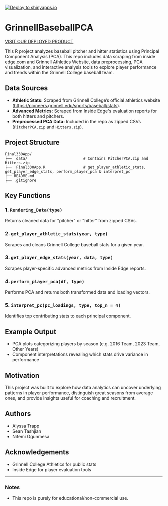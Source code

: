 [![Deploy to shinyapps.io](https://github.com/Nogunmesa/GrinnellBaseballPCA/actions/workflows/deploy.yml/badge.svg)](https://github.com/Nogunmesa/GrinnellBaseballPCA/actions/workflows/deploy.yml)
# GrinnellBaseballPCA
[VISIT OUR DEPLOYED PRODUCT](https://baseballteam.shinyapps.io/Final330App/)

This R project analyzes baseball pitcher and hitter statistics using Principal Component Analysis (PCA). This repo includes data scraping from inside edge.com and Grinnell Athletics Website, data preprocessing, PCA visualization, and interactive analysis tools to explore player performance and trends within the Grinnell College baseball team.

## Data Sources

- **Athletic Stats:** Scraped from Grinnell College’s official athletics website (https://pioneers.grinnell.edu/sports/baseball/stats).
- **Advanced Metrics:** Scraped from Inside Edge's evaluation reports for both hitters and pitchers.
- **Preprocessed PCA Data:** Included in the repo as zipped CSVs (`PitcherPCA.zip` and `Hitters.zip`).

## Project Structure
```
Final330App/
├──  data/                         # Contains PitcherPCA.zip and Hitters.zip
├──  Final330App.R                 # get_player_athletic_stats, get_player_edge_stats, perform_player_pca & interpret_pc
├── README.md
├── .gitignore
```
## Key Functions

### 1. `Rendering_Data(type)`
Returns cleaned data for "pitcher" or "hitter" from zipped CSVs.

### 2. `get_player_athletic_stats(year, type)`
Scrapes and cleans Grinnell College baseball stats for a given year.

### 3. `get_player_edge_stats(year, data, type)`
Scrapes player-specific advanced metrics from Inside Edge reports.

### 4. `perform_player_pca(df, type)`
Performs PCA and returns both transformed data and loading vectors.

### 5. `interpret_pc(pc_loadings, type, top_n = 4)`
Identifies top contributing stats to each principal component.

## Example Output

- PCA plots categorizing players by season (e.g. 2016 Team, 2023 Team, Other Years)
- Component interpretations revealing which stats drive variance in performance

## Motivation

This project was built to explore how data analytics can uncover underlying patterns in player performance, distinguish great seasons from average ones, and provide insights useful for coaching and recruitment.

## Authors

- Alyssa Trapp
- Sean Tashjian
- Nifemi Ogunmesa
  
## Acknowledgements

- Grinnell College Athletics for public stats
- Inside Edge for player evaluation tools

---

### Notes

- This repo is purely for educational/non-commercial use.

